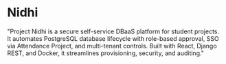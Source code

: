 # Nidhi
"Project Nidhi is a secure self-service DBaaS platform for student projects. It automates PostgreSQL database lifecycle with role-based approval, SSO via Attendance Project, and multi-tenant controls. Built with React, Django REST, and Docker, it streamlines provisioning, security, and auditing."
